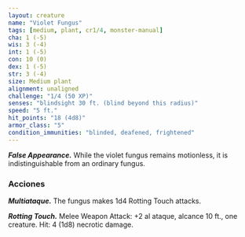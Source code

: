 ```yaml
---
layout: creature
name: "Violet Fungus"
tags: [medium, plant, cr1/4, monster-manual]
cha: 1 (-5)
wis: 3 (-4)
int: 1 (-5)
con: 10 (0)
dex: 1 (-5)
str: 3 (-4)
size: Medium plant
alignment: unaligned
challenge: "1/4 (50 XP)"
senses: "blindsight 30 ft. (blind beyond this radius)"
speed: "5 ft."
hit_points: "18 (4d8)"
armor_class: "5"
condition_immunities: "blinded, deafened, frightened"
---
```


***False Appearance.*** While the violet fungus remains motionless, it is indistinguishable from an ordinary fungus.

### Acciones

***Multiataque.*** The fungus makes 1d4 Rotting Touch attacks.

***Rotting Touch.*** Melee Weapon Attack: +2 al ataque, alcance 10 ft., one creature. Hit: 4 (1d8) necrotic damage.